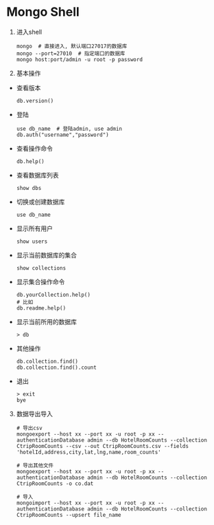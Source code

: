 # Mongo Shell

1. 进入shell

    ```
    mongo  # 直接进入, 默认端口27017的数据库
    mongo --port=27010  # 指定端口的数据库
    mongo host:port/admin -u root -p password
    ```

2. 基本操作

- 查看版本
    ```
    db.version()
    ```

- 登陆
    ```
    use db_name  # 登陆admin, use admin
    db.auth("username","password")
    ```

- 查看操作命令
    ```
    db.help()
    ```

- 查看数据库列表
    ```
    show dbs
    ```

- 切换或创建数据库
    ```
    use db_name
    ```

- 显示所有用户
    ```
    show users
    ```

- 显示当前数据库的集合
    ```
    show collections
    ```

- 显示集合操作命令
    ```
    db.yourCollection.help()
    # 比如
    db.readme.help()
    ```

- 显示当前所用的数据库
    ```
    > db
    ```

- 其他操作
    ```
    db.collection.find()
    db.collection.find().count
    ```

- 退出
    ```
    > exit
    bye
    ```

3. 数据导出导入
    ```
    # 导出csv
    mongoexport --host xx --port xx -u root -p xx --authenticationDatabase admin --db HotelRoomCounts --collection CtripRoomCounts --csv --out CtripRoomCounts.csv --fields 'hotelId,address,city,lat,lng,name,room_counts'

    # 导出其他文件
    mongoexport --host xx --port xx -u root -p xx --authenticationDatabase admin --db HotelRoomCounts --collection CtripRoomCounts -o co.dat

    # 导入
    mongoimport --host xx --port xx -u root -p xx --authenticationDatabase admin --db HotelRoomCounts --collection CtripRoomCounts --upsert file_name
    ```